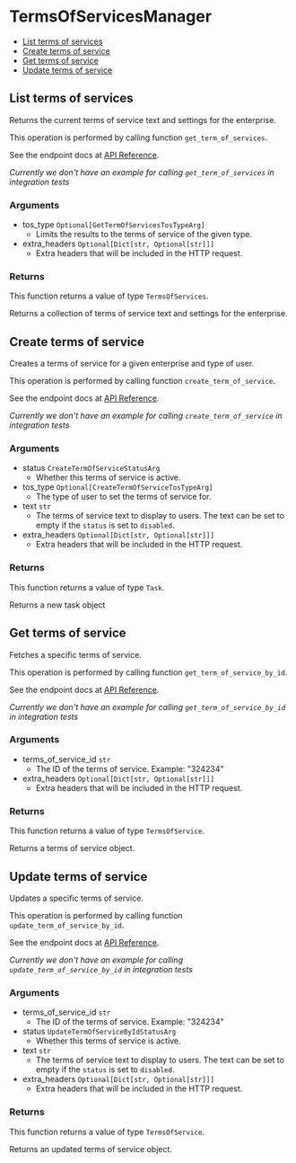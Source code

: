 # TermsOfServicesManager

- [List terms of services](#list-terms-of-services)
- [Create terms of service](#create-terms-of-service)
- [Get terms of service](#get-terms-of-service)
- [Update terms of service](#update-terms-of-service)

## List terms of services

Returns the current terms of service text and settings
for the enterprise.

This operation is performed by calling function `get_term_of_services`.

See the endpoint docs at
[API Reference](https://developer.box.com/reference/get-terms-of-services/).

_Currently we don't have an example for calling `get_term_of_services` in integration tests_

### Arguments

- tos_type `Optional[GetTermOfServicesTosTypeArg]`
  - Limits the results to the terms of service of the given type.
- extra_headers `Optional[Dict[str, Optional[str]]]`
  - Extra headers that will be included in the HTTP request.

### Returns

This function returns a value of type `TermsOfServices`.

Returns a collection of terms of service text and settings for the
enterprise.

## Create terms of service

Creates a terms of service for a given enterprise
and type of user.

This operation is performed by calling function `create_term_of_service`.

See the endpoint docs at
[API Reference](https://developer.box.com/reference/post-terms-of-services/).

_Currently we don't have an example for calling `create_term_of_service` in integration tests_

### Arguments

- status `CreateTermOfServiceStatusArg`
  - Whether this terms of service is active.
- tos_type `Optional[CreateTermOfServiceTosTypeArg]`
  - The type of user to set the terms of service for.
- text `str`
  - The terms of service text to display to users. The text can be set to empty if the `status` is set to `disabled`.
- extra_headers `Optional[Dict[str, Optional[str]]]`
  - Extra headers that will be included in the HTTP request.

### Returns

This function returns a value of type `Task`.

Returns a new task object

## Get terms of service

Fetches a specific terms of service.

This operation is performed by calling function `get_term_of_service_by_id`.

See the endpoint docs at
[API Reference](https://developer.box.com/reference/get-terms-of-services-id/).

_Currently we don't have an example for calling `get_term_of_service_by_id` in integration tests_

### Arguments

- terms_of_service_id `str`
  - The ID of the terms of service. Example: "324234"
- extra_headers `Optional[Dict[str, Optional[str]]]`
  - Extra headers that will be included in the HTTP request.

### Returns

This function returns a value of type `TermsOfService`.

Returns a terms of service object.

## Update terms of service

Updates a specific terms of service.

This operation is performed by calling function `update_term_of_service_by_id`.

See the endpoint docs at
[API Reference](https://developer.box.com/reference/put-terms-of-services-id/).

_Currently we don't have an example for calling `update_term_of_service_by_id` in integration tests_

### Arguments

- terms_of_service_id `str`
  - The ID of the terms of service. Example: "324234"
- status `UpdateTermOfServiceByIdStatusArg`
  - Whether this terms of service is active.
- text `str`
  - The terms of service text to display to users. The text can be set to empty if the `status` is set to `disabled`.
- extra_headers `Optional[Dict[str, Optional[str]]]`
  - Extra headers that will be included in the HTTP request.

### Returns

This function returns a value of type `TermsOfService`.

Returns an updated terms of service object.

